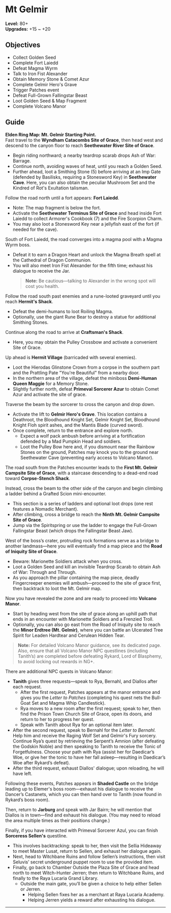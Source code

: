 # **Mt Gelmir**

**Level:** 80+  
**Upgrades:** +15 ~ +20

## Objectives

- Collect Golden Seed  
- Complete Fort Laiedd  
- Defeat Magma Wyrm  
- Talk to Iron Fist Alexander  
- Obtain Memory Stone & Comet Azur  
- Complete Gelmir Hero's Grave  
- Trigger Patches event  
- Defeat Full-Grown Fallingstar Beast  
- Loot Golden Seed & Map Fragment  
- Complete Volcano Manor

## Guide

**Elden Ring Map: Mt. Gelmir Starting Point.**  
Fast travel to the **Wyndham Catacombs Site of Grace**, then head west and descend to the canyon floor to reach **Seethewater River Site of Grace**.  
- Begin riding northward; a nearby teardrop scarab drops Ash of War: Barrage.  
- Continue north, avoiding waves of heat, until you reach a Golden Seed.  
- Further ahead, loot a Smithing Stone (5) before arriving at an Imp Gate (defended by Basilisks, requiring a Stonesword Key) in **Seethewater Cave**. Here, you can also obtain the peculiar Mushroom Set and the Kindred of Rot's Exultation talisman.

Follow the road north until a fort appears: **Fort Laiedd**.  
- Note: The map fragment is below the fort.  
- Activate the **Seethewater Terminus Site of Grace** and head inside Fort Laiedd to collect Armorer's Cookbook (7) and the Fire Scorpion Charm.  
- You may also loot a Stonesword Key near a jellyfish east of the fort (if needed for the cave).

South of Fort Laiedd, the road converges into a magma pool with a Magma Wyrm boss.  
- Defeat it to earn a Dragon Heart and unlock the Magma Breath spell at the Cathedral of Dragon Communion.  
- You will also meet Iron Fist Alexander for the fifth time; exhaust his dialogue to receive the Jar.  
  > **Note:** Be cautious—talking to Alexander in the wrong spot will cost you health.

Follow the road south past enemies and a rune-looted graveyard until you reach **Hermit's Shack**.  
- Defeat the demi-humans to loot Roiling Magma.  
- Optionally, use the giant Rune Bear to destroy a statue for additional Smithing Stones.

Continue along the road to arrive at **Craftsman's Shack**.  
- Here, you may obtain the Pulley Crossbow and activate a convenient Site of Grace.

Up ahead is **Hermit Village** (barricaded with several enemies).  
- Loot the Hierodas Glinstone Crown from a corpse in the southern part and the Prattling Pate "You're Beautiful" from a nearby door.  
- In the northern area of the village, defeat the miniboss **Demi-Human Queen Maggie** for a Memory Stone.  
- Slightly further north, defeat **Primeval Sorcerer Azur** to obtain Comet Azur and activate the site of grace.

Traverse the beam by the sorcerer to cross the canyon and drop down.  
- Activate the lift to **Gelmir Hero's Grave**. This location contains a Deathroot, the Bloodhound Knight Set, Gelmir Knight Set, Bloodhound Knight Floh spirit ashes, and the Mantis Blade (curved sword).  
- Once complete, return to the entrance and explore north.  
  - Expect a wolf pack ambush before arriving at a fortification defended by a Mad Pumpkin Head and soldiers.  
  - Loot the Pulley Bow here and, if you dismount near the Rainbow Stones on the ground, Patches may knock you to the ground near Seethewater Cave (preventing early access to Volcano Manor).

The road south from the Patches encounter leads to the **First Mt. Gelmir Campsite Site of Grace**, with a staircase descending to a dead-end road toward **Corpse-Stench Shack**.

Instead, cross the beam to the other side of the canyon and begin climbing a ladder behind a Grafted Scion mini-encounter.  
- This section is a series of ladders and optional loot drops (one rest features a Nomadic Merchant).  
- After climbing, cross a bridge to reach the **Ninth Mt. Gelmir Campsite Site of Grace**.  
- Jump via the Spiritspring or use the ladder to engage the Full-Grown Fallingstar Beast (which drops the Fallingstar Beast Jaw).

West of the boss’s crater, protruding rock formations serve as a bridge to another landmass—here you will eventually find a map piece and the **Road of Iniquity Site of Grace**.  
- Beware: Marionette Soldiers attack when you cross.  
- Loot a Golden Seed and kill an invisible Teardrop Scarab to obtain Ash of War: Through and Through.  
- As you approach the pillar containing the map piece, deadly Fingercreeper enemies will ambush—proceed to the site of grace first, then backtrack to loot the Mt. Gelmir map.

Now you have revealed the zone and are ready to proceed into **Volcano Manor**.  
- Start by heading west from the site of grace along an uphill path that ends in an encounter with Marionette Soldiers and a Frenzied Troll.  
- Optionally, you can also go east from the Road of Iniquity site to reach the **Minor Erdtree (Mt. Gelmir)**, where you can battle an Ulcerated Tree Spirit for Leaden Hardtear and Cerulean Hidden Tear.

> **Note:** For detailed Volcano Manor guidance, see its dedicated page. Also, ensure that all Volcano Manor NPC questlines (including Tanith’s) are completed before defeating Rykard, Lord of Blasphemy, to avoid locking out rewards in NG+.

There are additional NPC quests in Volcano Manor:  
- **Tanith** gives three requests—speak to Rya, Bernahl, and Diallos after each request.  
  - After the first request, Patches appears at the manor entrance and gives you the *Letter to Patches* (completing his quest nets the Bull-Goat Set and Magma Whip Candlestick).  
  - Rya moves to a new room after the first request; speak to her, then find the Prison Town Church Site of Grace, open its doors, and return to her to progress her quest.  
  - Speak with Tanith about Rya for an optional item later.
- After the second request, speak to Bernahl for the *Letter to Bernahl*. Help him and receive the Raging Wolf Set and Gelmir's Fury sorcery. Continue Rya’s quest by retrieving the Serpent’s Amnion (after defeating the Godskin Noble) and then speaking to Tanith to receive the Tonic of Forgetfulness. Choose your path with Rya (assist her for Daedicar’s Woe, or give her the tonic to have her fall asleep—resulting in Daedicar’s Woe after Rykard’s defeat).  
- After the third request, exhaust Diallos' dialogue; upon reloading, he will have left.

Following these events, Patches appears in **Shaded Castle** on the bridge leading up to Elemer's boss room—exhaust his dialogue to receive the Dancer’s Castanets, which you can then hand over to Tanith (now found in Rykard’s boss room).

Then, return to **Jarburg** and speak with Jar Bairn; he will mention that Diallos is in town—find and exhaust his dialogue. (You may need to reload the area multiple times as their positions change.)

Finally, if you have interacted with Primeval Sorcerer Azul, you can finish **Sorceress Sellen's** questline.  
- This involves backtracking: speak to her, then visit the Sellia Hideaway to meet Master Lusat, return to Sellen, and exhaust her dialogue again.  
- Next, head to Witchbane Ruins and follow Sellen’s instructions, then visit Seluvis’ secret underground puppet room to use the provided item.  
- Finally, go back to Chamber Outside the Plaza Site of Grace and head north to meet Witch-Hunter Jerren; then return to Witchbane Ruins, and finally to the Raya Lucaria Grand Library.  
  - Outside the main gate, you’ll be given a choice to help either Sellen or Jerren.  
    - Helping Sellen fixes her as a merchant at Raya Lucaria Academy.  
    - Helping Jerren yields a reward after exhausting his dialogue.

---


